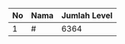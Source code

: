 | No | Nama            | Jumlah Level |
|----|-----------------|--------------|
| 1  | #    |    6364        |
